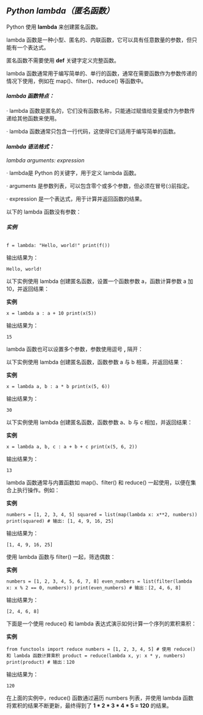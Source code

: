 ## ***Python lambda（匿名函数）***

Python 使用 **lambda** 来创建匿名函数。

lambda 函数是一种小型、匿名的、内联函数，它可以具有任意数量的参数，但只能有一个表达式。

匿名函数不需要使用 **def** 关键字定义完整函数。

lambda 函数通常用于编写简单的、单行的函数，通常在需要函数作为参数传递的情况下使用，例如在 map()、filter()、reduce() 等函数中。

#### ***lambda** **函数特点：***

· lambda 函数是匿名的，它们没有函数名称，只能通过赋值给变量或作为参数传递给其他函数来使用。

· lambda 函数通常只包含一行代码，这使得它们适用于编写简单的函数。

#### ***lambda** **语法格式：***

*lambda arguments: expression*

· lambda是 Python 的关键字，用于定义 lambda 函数。

· arguments 是参数列表，可以包含零个或多个参数，但必须在冒号(:)前指定。

· expression 是一个表达式，用于计算并返回函数的结果。

以下的 lambda 函数没有参数：

###### ***实例***

```
f = lambda: "Hello, world!" print(f()) 
```

输出结果为：

```
Hello, world!
```

以下实例使用 lambda 创建匿名函数，设置一个函数参数 a，函数计算参数 a 加 10，并返回结果：

**实例**

```
x = lambda a : a + 10 print(x(5))
```

输出结果为：

```
15
```

lambda 函数也可以设置多个参数，参数使用逗号 **,** 隔开：

以下实例使用 lambda 创建匿名函数，函数参数 a 与 b 相乘，并返回结果：

**实例**

```
x = lambda a, b : a * b print(x(5, 6))
```

输出结果为：

```
30
```

以下实例使用 lambda 创建匿名函数，函数参数 a、b 与 c 相加，并返回结果：

**实例**

```
x = lambda a, b, c : a + b + c print(x(5, 6, 2))
```

输出结果为：

```
13
```

lambda 函数通常与内置函数如 map()、filter() 和 reduce() 一起使用，以便在集合上执行操作。例如：

**实例**

```
numbers = [1, 2, 3, 4, 5] squared = list(map(lambda x: x**2, numbers)) print(squared) # 输出: [1, 4, 9, 16, 25]
```

输出结果为：

```
[1, 4, 9, 16, 25]
```

使用 lambda 函数与 filter() 一起，筛选偶数：

**实例**

```
numbers = [1, 2, 3, 4, 5, 6, 7, 8] even_numbers = list(filter(lambda x: x % 2 == 0, numbers)) print(even_numbers) # 输出：[2, 4, 6, 8]
```

输出结果为：

```
[2, 4, 6, 8]
```

下面是一个使用 reduce() 和 lambda 表达式演示如何计算一个序列的累积乘积：

**实例**

```
from functools import reduce numbers = [1, 2, 3, 4, 5] # 使用 reduce() 和 lambda 函数计算乘积 product = reduce(lambda x, y: x * y, numbers) print(product) # 输出：120
```

输出结果为：

```
120
```

在上面的实例中，reduce() 函数通过遍历 numbers 列表，并使用 lambda 函数将累积的结果不断更新，最终得到了 **1 \* 2 \* 3 \* 4 \* 5 = 120** 的结果。

 